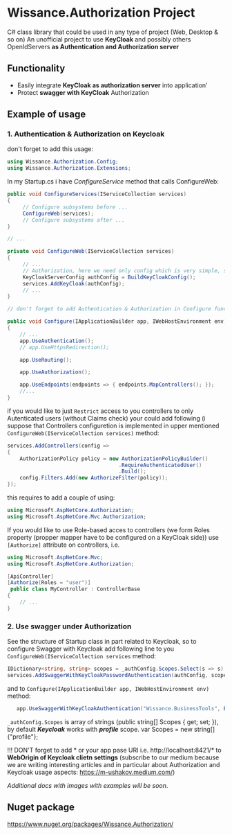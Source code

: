 # Wissance.Authorization Project
C# class library that could be used in any type of project (Web, Desktop & so on)
An unofficial project to use **KeyCloak** and possibly others OpenIdServers **as Authentication and Authorization server**

## Functionality
* Easily integrate **KeyCloak as authorization server** into application'
* Protect **swagger with KeyCloak** Authorization

## Example of usage
### 1. Authentication & Authorization on Keycloak

don't forget to add this usage:
```c#
using Wissance.Authorization.Config;
using Wissance.Authorization.Extensions;
```

In my Startup.cs i have _ConfigureService_ method that calls ConfigureWeb:
```C#
public void ConfigureServices(IServiceCollection services)
{
     // Configure subsystems before ...
     ConfigureWeb(services);
     // Configure subsystems after ...
}

// ...

private void ConfigureWeb(IServiceCollection services)
{
     // ...
     // Authorization, here we need only config which is very simple, see KeyCloakAuthenticator tests
     KeyCloakServerConfig authConfig = BuildKeyCloakConfig();
     services.AddKeyCloak(authConfig);
     // ...
}

// don't forget to add Authentication & Authorization in Configure function, like this:

public void Configure(IApplicationBuilder app, IWebHostEnvironment env)
{
    // ...
    app.UseAuthentication();
    // app.UseHttpsRedirection();

    app.UseRouting();

    app.UseAuthorization();

    app.UseEndpoints(endpoints => { endpoints.MapControllers(); });
    //...
}

```

if you would like to just `Restrict` access to you controllers to only Autenticated users (without Claims check) your could add following (i suppose that Controllers configuretion is implemented in upper mentioned `ConfigureWeb(IServiceCollection services)` method:

```c#
services.AddControllers(config =>
{
    AuthorizationPolicy policy = new AuthorizationPolicyBuilder()
                                    .RequireAuthenticatedUser()
                                    .Build();
    config.Filters.Add(new AuthorizeFilter(policy));
});
```
this requires to add a couple of using:

```c#
using Microsoft.AspNetCore.Authorization;
using Microsoft.AspNetCore.Mvc.Authorization;
```

If you would like to use Role-based acces to controllers (we form Roles property (propper mapper have to be configured on a KeyCloak side)) use `[Authorize]` attribute on controllers, i.e.
```c#
using Microsoft.AspNetCore.Mvc;
using Microsoft.AspNetCore.Authorization;

[ApiController]
[Authorize(Roles = "user")]
 public class MyController : ControllerBase
{
    // ...
}
```

### 2. Use swagger under Authorization

See the structure of Startup class in part related to Keycloak, so to configure Swagger with Keycloak add following line to you `ConfigureWeb(IServiceCollection services` method:

```c#
IDictionary<string, string> scopes = _authConfig.Scopes.Select(s => s).ToDictionary(k => k, v => v);
services.AddSwaggerWithKeyCloakPasswordAuthentication(authConfig, scopes);
```

and to `Configure(IApplicationBuilder app, IWebHostEnvironment env)` method:

```c#
   app.UseSwaggerWithKeyCloakAuthentication("Wissance.BusinessTools", BuildKeyCloakConfig(), _authConfig.Scopes);
```

`_authConfig.Scopes` is array of strings (public string[] Scopes { get; set; }), by default _**Keycloak**_ works with _**profile**_ scope.
var Scopes = new string[]{"profile"};

!!! DON'T forget to add * or your app pase URI i.e. http://localhost:8421/* to **WebOrigin of Keycloak clietn settings** (subscribe to our medium because we are writing interesting articles and in particular about Authorization and Keycloak usage aspects: https://m-ushakov.medium.com/)

_Additional docs with images with examples will be soon_.

## Nuget package
https://www.nuget.org/packages/Wissance.Authorization/
